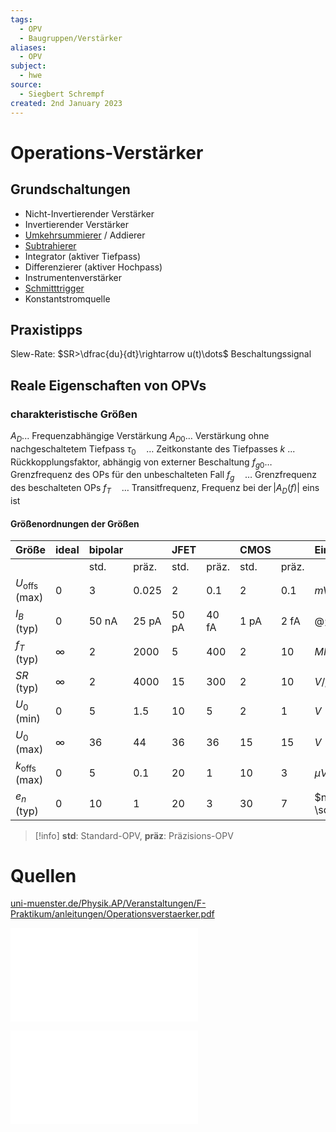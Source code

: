 ```yaml
---
tags:
  - OPV
  - Baugruppen/Verstärker
aliases:
  - OPV
subject:
  - hwe
source:
  - Siegbert Schrempf
created: 2nd January 2023
---
```


# Operations-Verstärker

## Grundschaltungen

- Nicht-Invertierender Verstärker
- Invertierender Verstärker
- [Umkehrsummierer](OPV-Umkehrsummierer.md) / Addierer
- [Subtrahierer](OPV-Subtrahierer.md)
- Integrator (aktiver Tiefpass)
- Differenzierer (aktiver Hochpass)
- Instrumentenverstärker
- [Schmitttrigger](Schmitt%20Trigger.md)
- Konstantstromquelle

## Praxistipps

Slew-Rate: $SR>\dfrac{du}{dt}\rightarrow u(t)\dots$ Beschaltungssignal 


## Reale Eigenschaften von OPVs

### charakteristische Größen

$A_D$... Frequenzabhängige Verstärkung
$A_{D 0} \ldots$ Verstärkung ohne nachgeschaltetem Tiefpass
$\tau_0 \quad \ldots$ Zeitkonstante des Tiefpasses
$k$ ... Rückkopplungsfaktor, abhängig von externer Beschaltung
$f_{g 0} \ldots$ Grenzfrequenz des OPs für den unbeschalteten Fall
$f_g \quad \ldots$ Grenzfrequenz des beschalteten OPs
$f_T \quad \ldots$ Transitfrequenz, Frequenz bei $\operatorname{der}\left|A_D(f)\right|$ eins ist

#### Größenordnungen der Größen

| Größe                    | ideal    | bipolar |       | JFET  |       | CMOS |       | Einheit          | Bezeichung      |     |
| :----------------------- | :------- | :------ | :---- | :---- | :---- | :--- | :---- | :--------------- | --------------- | --- |
|                          |          | std.    | präz. | std.  | präz. | std. | präz. |                  |                 |     |
| $U_{\text {offs}}$ (max) | 0        | 3       | 0.025 | 2     | 0.1   | 2    | 0.1   | $mV$             | Offsetspannung  |     |
| $I_B$ (typ)              | 0        | 50 nA   | 25 pA | 50 pA | 40 fA | 1 pA | 2 fA  | $@ 25^{\circ} C$ | Biasstrom       |     |
| $f_T$ (typ)              | $\infty$ | 2       | 2000  | 5     | 400   | 2    | 10    | $MHz$            | Transitfrequenz |     |
| $SR$ (typ)               | $\infty$ | 2       | 4000  | 15    | 300   | 2    | 10    | $V / \mu s$      | Slew-Rate       |     |
| $U_0$ (min)              | 0        | 5       | 1.5   | 10    | 5     | 2    | 1     | $V$              |                 |     |
| $U_0$ (max)              | $\infty$ | 36      | 44    | 36    | 36    | 15   | 15    | $V$              |                 |     |
| $k_{\text {offs}}$ (max) | 0        | 5       | 0.1   | 20    | 1     | 10   | 3     | $\mu V /K$       |                 |     |
| $e_n$ (typ)              | 0        | 10      | 1     | 20    | 3     | 30   | 7     | $nV / \sqrt{Hz}$ |                 |     |

> [!info] **std**: Standard-OPV, **präz**: Präzisions-OPV

# Quellen

[uni-muenster.de/Physik.AP/Veranstaltungen/F-Praktikum/anleitungen/Operationsverstaerker.pdf](https://www.uni-muenster.de/Physik.AP/Veranstaltungen/F-Praktikum/anleitungen/Operationsverstaerker.pdf)

![OPV](assets/pdf/OPV.pdf)

![OPV Grundschaltungen](assets/pdf/OPV%20Grundschaltungen.pdf)
